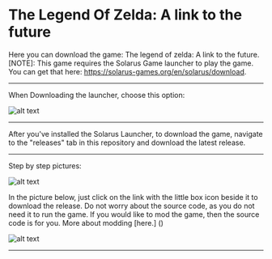 # The Legend Of Zelda: A link to the future
Here you can download the game: The legend of zelda: A link to the future. [NOTE]: This game requires the Solarus Game launcher to play the game. You can get that here: https://solarus-games.org/en/solarus/download.

---------------------------------------
When Downloading the launcher, choose this option:

![alt text](https://raw.githubusercontent.com/Consumedgrub3/The-Legend-Of-Zelda-a-link-to-the-future/Files-For-repository/unknown.png)

----------------------------------------
After you've installed the Solarus Launcher, to download the game, navigate to the "releases" tab in this repository and download the latest release.

----------------------------------------
Step by step pictures:

![alt text](https://raw.githubusercontent.com/Consumedgrub3/The-Legend-Of-Zelda-a-link-to-the-future/Files-For-repository/unknown1.png)

In the picture below, just click on the link with the little box icon beside it to download the release. Do not worry about the source code, as you do not need it to run the game. If you would like to mod the game, then the source code is for you. More about modding [here.] ()

![alt text](https://raw.githubusercontent.com/Consumedgrub3/The-Legend-Of-Zelda-a-link-to-the-future/Files-For-repository/unknown2.png)

---------------------------------------
